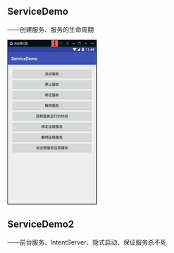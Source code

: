 ## ServiceDemo

——创建服务、服务的生命周期

![img](https://github.com/roushanburou/AndroidBook/blob/master/Chapter7/ksohtml/wps8253.tmp.jpg?raw=true)



## ServiceDemo2

——前台服务、IntentServer、隐式启动、保证服务杀不死